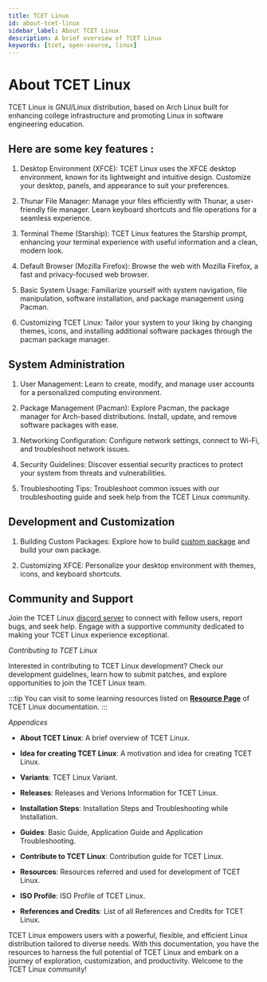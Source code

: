 ```yaml
---
title: TCET Linux
id: about-tcet-linux
sidebar_label: About TCET Linux
description: A brief overview of TCET Linux
keywords: [tcet, open-source, linux]
---
```


# About TCET Linux #

TCET Linux is GNU/Linux distribution, based on Arch Linux built for enhancing college infrastructure and promoting Linux in software engineering education. 


## Here are some key features : ##

1) Desktop Environment (XFCE): TCET Linux uses the XFCE desktop environment, known for its lightweight and intuitive design. Customize your desktop, panels, and appearance to suit your preferences.

2) Thunar File Manager: Manage your files efficiently with Thunar, a user-friendly file manager. Learn keyboard shortcuts and file operations for a seamless experience.

3) Terminal Theme (Starship): TCET Linux features the Starship prompt, enhancing your terminal experience with useful information and a clean, modern look.

4) Default Browser (Mozilla Firefox): Browse the web with Mozilla Firefox, a fast and privacy-focused web browser.

5) Basic System Usage: Familiarize yourself with system navigation, file manipulation, software installation, and package management using Pacman.

6) Customizing TCET Linux: Tailor your system to your liking by changing themes, icons, and installing additional software packages through the pacman package manager.

## System Administration ##

1) User Management: Learn to create, modify, and manage user accounts for a personalized computing environment.

2) Package Management (Pacman): Explore Pacman, the package manager for Arch-based distributions. Install, update, and remove software packages with ease.

3) Networking Configuration: Configure network settings, connect to Wi-Fi, and troubleshoot network issues.

4) Security Guidelines: Discover essential security practices to protect your system from threats and vulnerabilities.

5) Troubleshooting Tips: Troubleshoot common issues with our troubleshooting guide and seek help from the TCET Linux community.

## Development and Customization ##

1) Building Custom Packages: Explore how to build [custom package](https://wiki.archlinux.org/title/PKGBUILD) and build your own package.



2) Customizing XFCE: Personalize your desktop environment with themes, icons, and keyboard shortcuts.

## Community and Support ##

Join the TCET Linux [discord server](https://discord.com/channels/1077233618109337691/1096352605883609108) to connect with fellow users, report bugs, and seek help. Engage with a supportive community dedicated to making your TCET Linux experience exceptional.

*Contributing to TCET Linux*

Interested in contributing to TCET Linux development? Check our development guidelines, learn how to submit patches, and explore opportunities to join the TCET Linux team.

:::tip
You can visit to some learning resources listed on **[Resource Page](/docs/projects/tcet-linux/resources.md)** of TCET Linux documentation.
:::

*Appendices*

- **About TCET Linux**: A brief overview of TCET Linux.

- **Idea for creating TCET Linux**: A motivation and idea for creating TCET Linux.

- **Variants**: TCET Linux Variant.

- **Releases**: Releases and Verions Information for TCET Linux.

- **Installation Steps**: Installation Steps and Troubleshooting while Installation.

- **Guides**: Basic Guide, Application Guide and Application Troubleshooting.

- **Contribute to TCET Linux**: Contribution guide for TCET Linux.

- **Resources**: Resources referred and used for development of TCET Linux.

- **ISO Profile**: ISO Profile of TCET Linux.

- **References and Credits**: List of all References and Credits for TCET Linux.

TCET Linux empowers users with a powerful, flexible, and efficient Linux distribution tailored to diverse needs. With this documentation, you have the resources to harness the full potential of TCET Linux and embark on a journey of exploration, customization, and productivity. Welcome to the TCET Linux community!